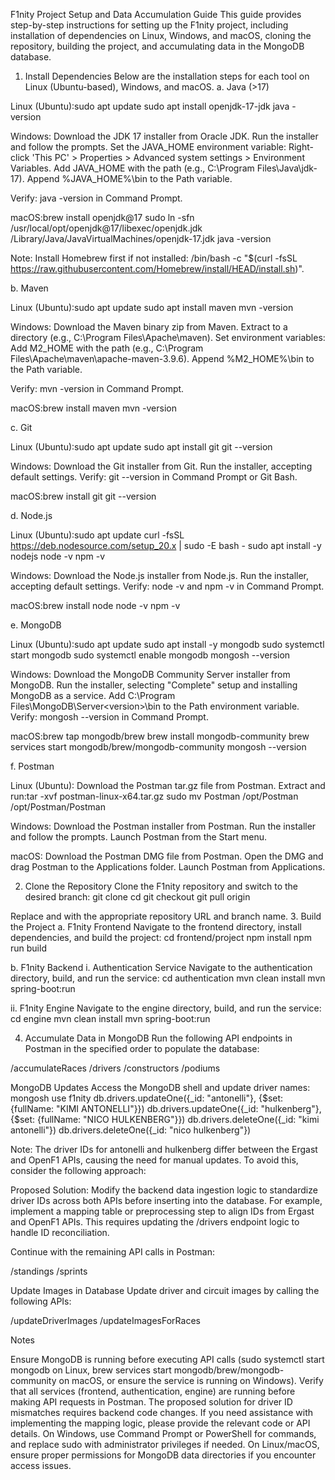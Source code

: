 F1nity Project Setup and Data Accumulation Guide
This guide provides step-by-step instructions for setting up the F1nity project, including installation of dependencies on Linux, Windows, and macOS, cloning the repository, building the project, and accumulating data in the MongoDB database.
1. Install Dependencies
Below are the installation steps for each tool on Linux (Ubuntu-based), Windows, and macOS.
a. Java (>17)

Linux (Ubuntu):sudo apt update
sudo apt install openjdk-17-jdk
java -version


Windows:
Download the JDK 17 installer from Oracle JDK.
Run the installer and follow the prompts.
Set the JAVA_HOME environment variable:
Right-click 'This PC' > Properties > Advanced system settings > Environment Variables.
Add JAVA_HOME with the path (e.g., C:\Program Files\Java\jdk-17).
Append %JAVA_HOME%\bin to the Path variable.


Verify: java -version in Command Prompt.


macOS:brew install openjdk@17
sudo ln -sfn /usr/local/opt/openjdk@17/libexec/openjdk.jdk /Library/Java/JavaVirtualMachines/openjdk-17.jdk
java -version

Note: Install Homebrew first if not installed: /bin/bash -c "$(curl -fsSL https://raw.githubusercontent.com/Homebrew/install/HEAD/install.sh)".

b. Maven

Linux (Ubuntu):sudo apt update
sudo apt install maven
mvn -version


Windows:
Download the Maven binary zip from Maven.
Extract to a directory (e.g., C:\Program Files\Apache\maven).
Set environment variables:
Add M2_HOME with the path (e.g., C:\Program Files\Apache\maven\apache-maven-3.9.6).
Append %M2_HOME%\bin to the Path variable.


Verify: mvn -version in Command Prompt.


macOS:brew install maven
mvn -version



c. Git

Linux (Ubuntu):sudo apt update
sudo apt install git
git --version


Windows:
Download the Git installer from Git.
Run the installer, accepting default settings.
Verify: git --version in Command Prompt or Git Bash.


macOS:brew install git
git --version



d. Node.js

Linux (Ubuntu):sudo apt update
curl -fsSL https://deb.nodesource.com/setup_20.x | sudo -E bash -
sudo apt install -y nodejs
node -v
npm -v


Windows:
Download the Node.js installer from Node.js.
Run the installer, accepting default settings.
Verify: node -v and npm -v in Command Prompt.


macOS:brew install node
node -v
npm -v



e. MongoDB

Linux (Ubuntu):sudo apt update
sudo apt install -y mongodb
sudo systemctl start mongodb
sudo systemctl enable mongodb
mongosh --version


Windows:
Download the MongoDB Community Server installer from MongoDB.
Run the installer, selecting "Complete" setup and installing MongoDB as a service.
Add C:\Program Files\MongoDB\Server\<version>\bin to the Path environment variable.
Verify: mongosh --version in Command Prompt.


macOS:brew tap mongodb/brew
brew install mongodb-community
brew services start mongodb/brew/mongodb-community
mongosh --version



f. Postman

Linux (Ubuntu):
Download the Postman tar.gz file from Postman.
Extract and run:tar -xvf postman-linux-x64.tar.gz
sudo mv Postman /opt/Postman
/opt/Postman/Postman




Windows:
Download the Postman installer from Postman.
Run the installer and follow the prompts.
Launch Postman from the Start menu.


macOS:
Download the Postman DMG file from Postman.
Open the DMG and drag Postman to the Applications folder.
Launch Postman from Applications.



2. Clone the Repository
Clone the F1nity repository and switch to the desired branch:
git clone <repository-url>
cd <repository-name>
git checkout <branch-name>
git pull origin <branch-name>

Replace <repository-url> and <branch-name> with the appropriate repository URL and branch name.
3. Build the Project
a. F1nity Frontend
Navigate to the frontend directory, install dependencies, and build the project:
cd frontend/project
npm install
npm run build

b. F1nity Backend
i. Authentication Service
Navigate to the authentication directory, build, and run the service:
cd authentication
mvn clean install
mvn spring-boot:run

ii. F1nity Engine
Navigate to the engine directory, build, and run the service:
cd engine
mvn clean install
mvn spring-boot:run

4. Accumulate Data in MongoDB
Run the following API endpoints in Postman in the specified order to populate the database:

/accumulateRaces
/drivers
/constructors
/podiums

MongoDB Updates
Access the MongoDB shell and update driver names:
mongosh
use f1nity
db.drivers.updateOne({_id: "antonelli"}, {$set: {fullName: "KIMI ANTONELLI"}})
db.drivers.updateOne({_id: "hulkenberg"}, {$set: {fullName: "NICO HULKENBERG"}})
db.drivers.deleteOne({_id: "kimi antonelli"})
db.drivers.deleteOne({_id: "nico hulkenberg"})

Note: The driver IDs for antonelli and hulkenberg differ between the Ergast and OpenF1 APIs, causing the need for manual updates. To avoid this, consider the following approach:

Proposed Solution: Modify the backend data ingestion logic to standardize driver IDs across both APIs before inserting into the database. For example, implement a mapping table or preprocessing step to align IDs from Ergast and OpenF1 APIs. This requires updating the /drivers endpoint logic to handle ID reconciliation.

Continue with the remaining API calls in Postman:

/standings
/sprints

Update Images in Database
Update driver and circuit images by calling the following APIs:

/updateDriverImages
/updateImagesForRaces

Notes

Ensure MongoDB is running before executing API calls (sudo systemctl start mongodb on Linux, brew services start mongodb/brew/mongodb-community on macOS, or ensure the service is running on Windows).
Verify that all services (frontend, authentication, engine) are running before making API requests in Postman.
The proposed solution for driver ID mismatches requires backend code changes. If you need assistance with implementing the mapping logic, please provide the relevant code or API details.
On Windows, use Command Prompt or PowerShell for commands, and replace sudo with administrator privileges if needed.
On Linux/macOS, ensure proper permissions for MongoDB data directories if you encounter access issues.


